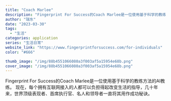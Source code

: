 ```yaml
---
title: "Coach Marlee"
description: "Fingerprint For Success的Coach Marlee是一位使用基于科学的教练方法的AI教练。 现在，"
author: "瑞东"
date: "2023-03-30"
tags:
  - "生活"
categories: application
series: "生活日常"
website_link: "https://www.fingerprintforsuccess.com/for-individuals"
color: "#666"

thumb_image: "/img/88b4551066080a3f003af5a15954e68b.png"
cover_image: "/img/88b4551066080a3f003af5a15954e68b.png"
---
```


Fingerprint For Success的Coach Marlee是一位使用基于科学的教练方法的AI教练。 现在，每个拥有互联网接入的人都可以负担得起改变生活的指导，几十年来，世界顶级表现者、首席执行官、名人和领导者一直将其用作成功秘诀。
